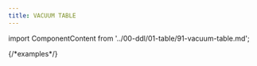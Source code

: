 ```yaml
---
title: VACUUM TABLE
---
```


import ComponentContent from '../00-ddl/01-table/91-vacuum-table.md';

<ComponentContent />
{/*examples*/}